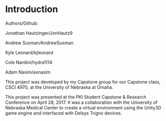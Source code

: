 # Introduction #

Authors/Github:

Jonathan Hautzinger/JonHautz9

Andrew Susman/AndrewSusman

Kyle Leonard/kjleonard

Cole Nardini/hydra1114

Adam Nasim/axnasim

This project was developed by my Capstone group for our Capstone class, CSCI 4970, at the University of Nebraska at Omaha.

This project was presented at the PKI Student Capstone & Research Conference on April 28, 2017. It was a collaboration with the University of Nebraska Medical Center to create a virtual environment using the Unity3D game engine and interfaced with Delsys Trigno devices.
